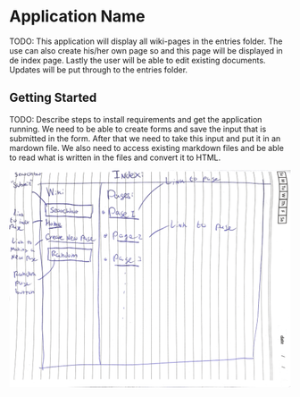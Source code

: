 # Application Name

TODO: This application will display all wiki-pages in the entries folder.
The use can also create his/her own page so and this page will be displayed in de index page.
Lastly the user will be able to edit existing documents. Updates will be put through to the entries folder.


## Getting Started

TODO: Describe steps to install requirements and get the application running.
We need to be able to create forms and save the input that is submitted in the form. After that we need to take this input and put it in an mardown file. We also need to access existing markdown files and be able to read what is written in the files and convert it to HTML.

![alt text for screen readers](/sketches/Sketch0.png "Index page")
